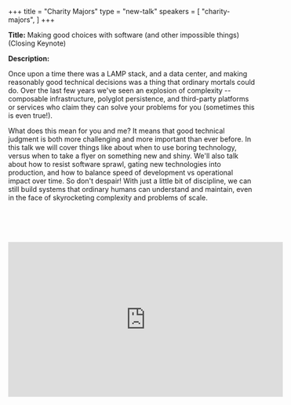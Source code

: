 +++
title = "Charity Majors"
type = "new-talk"
speakers = [
        "charity-majors",
]
+++
<div class="span-15  ">
  <div class="span-15  last ">
  <p><strong>Title:</strong>
Making good choices with software (and other impossible things) (Closing Keynote)
</p>

<p><strong>Description:</strong></p>

<p>
Once upon a time there was a LAMP stack, and a data center, and making reasonably good technical decisions was a thing that ordinary mortals could do. Over the last few years we've seen an explosion of complexity -- composable infrastructure, polyglot persistence, and third-party platforms or services who claim they can solve your problems for you (sometimes this is even true!).
</p>
<p>

What does this mean for you and me?  It means that good technical judgment is both more challenging and more important than ever before. In this talk we will cover things like about when to use boring technology, versus when to take a flyer on something new and shiny. We'll also talk about how to resist software sprawl, gating new technologies into production, and how to balance speed of development vs operational impact over time. So don't despair! With just a little bit of discipline, we can still build systems that ordinary humans can understand and maintain, even in the face of skyrocketing complexity and problems of scale.
</p>

<br>
<br>
<script async class="speakerdeck-embed" data-id="fbf31dc0dff848be927d30c0b30024f0" data-ratio="1.77777777777778" src="//speakerdeck.com/assets/embed.js"></script>
<br>
<br>
<iframe width="560" height="315" src="https://www.youtube.com/embed/PF7Uxa9J8vI" frameborder="0" allowfullscreen></iframe>
<br>


  </div>
</div>